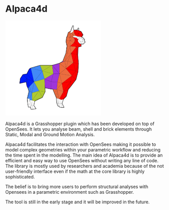 # Alpaca4d
<img src="Logo.png" alt="drawing" width="300"/>

Alpaca4d is a Grasshopper plugin which has been developed on top of OpenSees. It lets you analyse beam, shell and brick elements through Static, Modal and Ground Motion Analysis.

Alpaca4d facilitates the interaction with OpenSees making it possible to model complex geometries within your parametric workflow and reducing the time spent in the modelling. The main idea of Alpaca4d is to provide an efficient and easy way to use OpenSees without writing any line of code. The library is mostly used by researchers and academia because of the not user-friendly interface even if the math at the core library is highly sophisticated.

The belief is to bring more users to perform structural analyses with Opensees in a parametric environment such as Grasshopper.

The tool is still in the early stage and it will be improved in the future.
